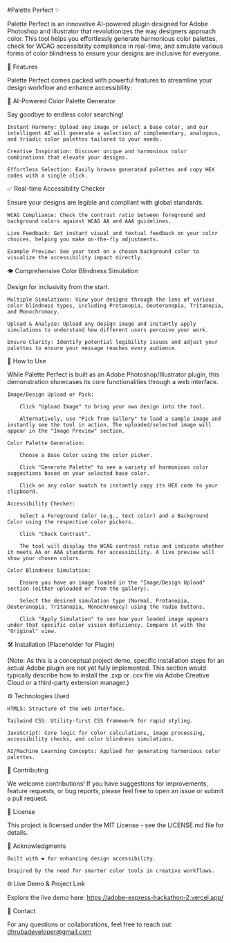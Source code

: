 #Palette Perfect ✨

Palette Perfect is an innovative AI-powered plugin designed for Adobe Photoshop and Illustrator that revolutionizes the way designers approach color. This tool helps you effortlessly generate harmonious color palettes, check for WCAG accessibility compliance in real-time, and simulate various forms of color blindness to ensure your designs are inclusive for everyone.

🌟 Features

Palette Perfect comes packed with powerful features to streamline your design workflow and enhance accessibility:

🎨 AI-Powered Color Palette Generator

Say goodbye to endless color searching!

    Instant Harmony: Upload any image or select a base color, and our intelligent AI will generate a selection of complementary, analogous, and triadic color palettes tailored to your needs.

    Creative Inspiration: Discover unique and harmonious color combinations that elevate your designs.

    Effortless Selection: Easily browse generated palettes and copy HEX codes with a single click.

✅ Real-time Accessibility Checker

Ensure your designs are legible and compliant with global standards.

    WCAG Compliance: Check the contrast ratio between foreground and background colors against WCAG AA and AAA guidelines.

    Live Feedback: Get instant visual and textual feedback on your color choices, helping you make on-the-fly adjustments.

    Example Preview: See your text on a chosen background color to visualize the accessibility impact directly.

👁️ Comprehensive Color Blindness Simulation

Design for inclusivity from the start.

    Multiple Simulations: View your designs through the lens of various color blindness types, including Protanopia, Deuteranopia, Tritanopia, and Monochromacy.

    Upload & Analyze: Upload any design image and instantly apply simulations to understand how different users perceive your work.

    Ensure Clarity: Identify potential legibility issues and adjust your palettes to ensure your message reaches every audience.

🚀 How to Use

While Palette Perfect is built as an Adobe Photoshop/Illustrator plugin, this demonstration showcases its core functionalities through a web interface.

    Image/Design Upload or Pick:

        Click "Upload Image" to bring your own design into the tool.

        Alternatively, use "Pick from Gallery" to load a sample image and instantly see the tool in action. The uploaded/selected image will appear in the "Image Preview" section.

    Color Palette Generation:

        Choose a Base Color using the color picker.

        Click "Generate Palette" to see a variety of harmonious color suggestions based on your selected base color.

        Click on any color swatch to instantly copy its HEX code to your clipboard.

    Accessibility Checker:

        Select a Foreground Color (e.g., text color) and a Background Color using the respective color pickers.

        Click "Check Contrast".

        The tool will display the WCAG contrast ratio and indicate whether it meets AA or AAA standards for accessibility. A live preview will show your chosen colors.

    Color Blindness Simulation:

        Ensure you have an image loaded in the "Image/Design Upload" section (either uploaded or from the gallery).

        Select the desired simulation type (Normal, Protanopia, Deuteranopia, Tritanopia, Monochromacy) using the radio buttons.

        Click "Apply Simulation" to see how your loaded image appears under that specific color vision deficiency. Compare it with the "Original" view.

🛠️ Installation (Placeholder for Plugin)

(Note: As this is a conceptual project demo, specific installation steps for an actual Adobe plugin are not yet fully implemented. This section would typically describe how to install the .zxp or .ccx file via Adobe Creative Cloud or a third-party extension manager.)

⚙️ Technologies Used

    HTML5: Structure of the web interface.

    Tailwind CSS: Utility-first CSS framework for rapid styling.

    JavaScript: Core logic for color calculations, image processing, accessibility checks, and color blindness simulations.

    AI/Machine Learning Concepts: Applied for generating harmonious color palettes.

🤝 Contributing

We welcome contributions! If you have suggestions for improvements, feature requests, or bug reports, please feel free to open an issue or submit a pull request.

📄 License

This project is licensed under the MIT License - see the LICENSE.md file for details.

🙏 Acknowledgments

    Built with ❤️ for enhancing design accessibility.

    Inspired by the need for smarter color tools in creative workflows.

🌐 Live Demo & Project Link

Explore the live demo here: https://adobe-express-hackathon-2.vercel.app/

📧 Contact

For any questions or collaborations, feel free to reach out:
dhrubadeveloper@gmail.com

